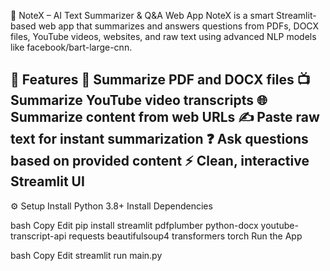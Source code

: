 🧠 NoteX – AI Text Summarizer & Q&A Web App
NoteX is a smart Streamlit-based web app that summarizes and answers questions from PDFs, DOCX files, YouTube videos, websites, and raw text using advanced NLP models like facebook/bart-large-cnn.

🚀 Features
📄 Summarize PDF and DOCX files
📺 Summarize YouTube video transcripts
🌐 Summarize content from web URLs
✍️ Paste raw text for instant summarization
❓ Ask questions based on provided content
⚡ Clean, interactive Streamlit UI
----------------------------------------------


⚙️ Setup
Install Python 3.8+
Install Dependencies

bash
Copy
Edit
pip install streamlit pdfplumber python-docx youtube-transcript-api requests beautifulsoup4 transformers torch
Run the App

bash
Copy
Edit
streamlit run main.py


